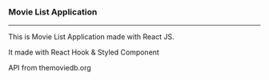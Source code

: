 ### Movie List Application 

---

This is Movie List Application made with React JS.

It made with React Hook & Styled Component

API from themoviedb.org
